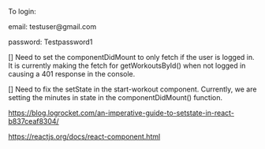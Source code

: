 <p>To login: </p>
<p>email: testuser@gmail.com</p>
<p>password: Testpassword1</p>


[] Need to set the componentDidMount to only fetch if the user is logged in. It is currently making the fetch for getWorkoutsById() when not logged in causing a 401 response in the console.

[] Need to fix the setState in the start-workout component. Currently, we are setting the minutes in state in the componentDidMount() function. 

https://blog.logrocket.com/an-imperative-guide-to-setstate-in-react-b837ceaf8304/

https://reactjs.org/docs/react-component.html